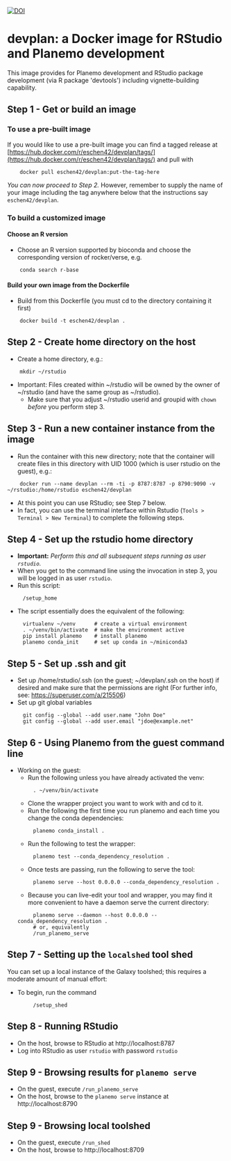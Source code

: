 [![DOI](https://zenodo.org/badge/118467922.svg)](https://zenodo.org/badge/latestdoi/118467922)

# devplan: a Docker image for RStudio and Planemo development

This image provides for Planemo development and RStudio package development (via R package 'devtools') including vignette-building capability.

## Step 1 - Get or build an image

### To use a pre-built image 

If you would like to use a pre-built image you can find a tagged release at [https://hub.docker.com/r/eschen42/devplan/tags/](https://hub.docker.com/r/eschen42/devplan/tags/) and pull with
```
    docker pull eschen42/devplan:put-the-tag-here
```

*You can now proceed to Step 2.*  However, remember to supply the name of your image including the tag anywhere below that the instructions say `eschen42/devplan`.

### To build a customized image 

#### Choose an R version
   - Choose an R version supported by bioconda and choose the corresponding version of rocker/verse, e.g.
   ```
       conda search r-base
   ```

#### Build your own image from the Dockerfile
   - Build from this Dockerfile (you must cd to the directory containing it first)
   ```
       docker build -t eschen42/devplan .
   ```

## Step 2 - Create home directory on the host
   - Create a home directory, e.g.:
   ```
       mkdir ~/rstudio
   ```
   - Important: Files created within ~/rstudio will be owned by the owner of ~/rstudio (and have the same group as ~/rstudio).
     -  Make sure that you adjust ~/rstudio userid and groupid with `chown` *before* you perform step 3.

## Step 3 - Run a new container instance from the image
   - Run the container with this new directory; note that the container will create files 
     in this directory with UID 1000 (which is user rstudio on the guest), e.g.:
   ```
       docker run --name devplan --rm -ti -p 8787:8787 -p 8790:9090 -v ~/rstudio:/home/rstudio eschen42/devplan
   ```
   - At this point you can use RStudio; see Step 7 below.
   - In fact, you can use the terminal interface within Rstudio (`Tools > Terminal > New Terminal`) to complete the following steps.

## Step 4 - Set up the rstudio home directory
   - **Important:** *Perform this and all subsequent steps running as user `rstudio`.*
   - When you get to the command line using the invocation in step 3, you will be logged in as user `rstudio`.
   - Run this script:
   ```
        /setup_home
   ```
   - The script essentially does the equivalent of the following:
   ```
        virtualenv ~/venv      # create a virtual environment
        . ~/venv/bin/activate  # make the environment active
        pip install planemo    # install planemo
        planemo conda_init     # set up conda in ~/miniconda3
   ```

## Step 5 - Set up .ssh and git
   - Set up /home/rstudio/.ssh (on the guest; ~/devplan/.ssh on the host) if desired
     and make sure that the permissions are right (For further info, see: https://superuser.com/a/215506)
   - Set up git global variables
   ```
        git config --global --add user.name "John Doe"
        git config --global --add user.email "jdoe@example.net"
   ```

## Step 6 - Using Planemo from the guest command line
   - Working on the guest:
       - Run the following unless you have already activated the venv:
       ```
            . ~/venv/bin/activate
       ```
       - Clone the wrapper project you want to work with and cd to it.
       - Run the following the first time you run planemo and each time you change the conda dependencies:
       ```
            planemo conda_install .
       ```
       - Run the following to test the wrapper:
       ```
            planemo test --conda_dependency_resolution .
       ```
       - Once tests are passing, run the following to serve the tool:
       ```
            planemo serve --host 0.0.0.0 --conda_dependency_resolution .
       ```
       - Because you can live-edit your tool and wrapper, you may find it more convenient
         to have a daemon serve the current directory:
       ```
            planemo serve --daemon --host 0.0.0.0 --conda_dependency_resolution .
            # or, equivalently
            /run_planemo_serve
       ```

## Step 7 - Setting up the `localshed` tool shed
You can set up a local instance of the Galaxy toolshed; this requires a moderate amount of manual effort:
  - To begin, run the command
       ```
            /setup_shed
       ```

## Step 8 - Running RStudio
   - On the host, browse to RStudio at http://localhost:8787
   - Log into RStudio as user `rstudio` with password `rstudio`

## Step 9 - Browsing results for `planemo serve`
   - On the guest, execute `/run_planemo_serve`
   - On the host, browse to the `planemo serve` instance at http://localhost:8790

## Step 9 - Browsing local toolshed
   - On the guest, execute `/run_shed`
   - On the host, browse to http://localhost:8709

